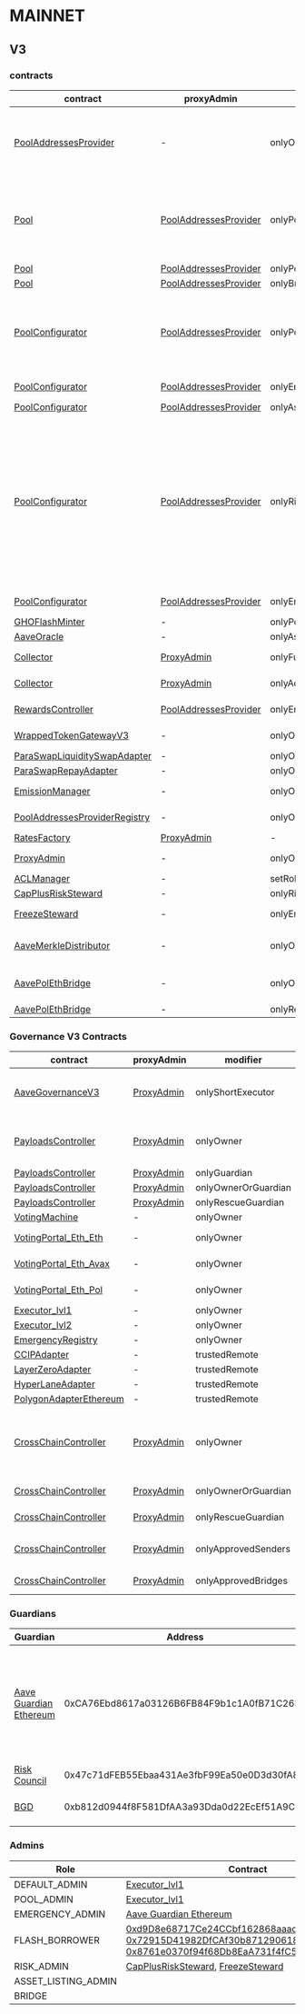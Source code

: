 # MAINNET 
## V3 
### contracts
| contract |proxyAdmin |modifier |permission owner |functions |
|----------|----------|----------|----------|----------|
|  [PoolAddressesProvider](https://etherscan.io/address/0x2f39d218133AFaB8F2B819B1066c7E434Ad94E9e) |  - |  onlyOwner |  [Executor_lvl1](https://etherscan.io/address/0x5300A1a15135EA4dc7aD5a167152C01EFc9b192A) |  setMarketId, setAddress, setAddressAsProxy, setPoolImpl, setPoolConfiguratorImpl, setPriceOracle, setACLManager, setACLAdmin, setPriceOracleSentinel, setPoolDataProvider | |--------|--------|--------|--------|--------|
|  [Pool](https://etherscan.io/address/0x87870Bca3F3fD6335C3F4ce8392D69350B4fA4E2) |  [PoolAddressesProvider](https://etherscan.io/address/0x2f39d218133AFaB8F2B819B1066c7E434Ad94E9e) |  onlyPoolConfigurator |  [PoolConfigurator](https://etherscan.io/address/0x64b761D848206f447Fe2dd461b0c635Ec39EbB27) |  initReserve, dropReserve, setReserveInterestRateStrategyAddress, setConfiguration, updateBridgeProtocolFee, updateFlashloanPremiums, configureEModeCategory, resetIsolationModeTotalDebt | |--------|--------|--------|--------|--------|
|  [Pool](https://etherscan.io/address/0x87870Bca3F3fD6335C3F4ce8392D69350B4fA4E2) |  [PoolAddressesProvider](https://etherscan.io/address/0x2f39d218133AFaB8F2B819B1066c7E434Ad94E9e) |  onlyPoolAdmin |  [Executor_lvl1](https://etherscan.io/address/0x5300A1a15135EA4dc7aD5a167152C01EFc9b192A) |  rescueTokens | |--------|--------|--------|--------|--------|
|  [Pool](https://etherscan.io/address/0x87870Bca3F3fD6335C3F4ce8392D69350B4fA4E2) |  [PoolAddressesProvider](https://etherscan.io/address/0x2f39d218133AFaB8F2B819B1066c7E434Ad94E9e) |  onlyBridge |   |  mintUnbacked, backUnbacked | |--------|--------|--------|--------|--------|
|  [PoolConfigurator](https://etherscan.io/address/0x64b761D848206f447Fe2dd461b0c635Ec39EbB27) |  [PoolAddressesProvider](https://etherscan.io/address/0x2f39d218133AFaB8F2B819B1066c7E434Ad94E9e) |  onlyPoolAdmin |  [Executor_lvl1](https://etherscan.io/address/0x5300A1a15135EA4dc7aD5a167152C01EFc9b192A) |  dropReserve, dropReserve, updateAToken, updateStableDebtToken, updateVariableDebtToken, setReserveActive, updateBridgeProtocolFee, updateFlashloanPremiumTotal, updateFlashloanPremiumToProtocol | |--------|--------|--------|--------|--------|
|  [PoolConfigurator](https://etherscan.io/address/0x64b761D848206f447Fe2dd461b0c635Ec39EbB27) |  [PoolAddressesProvider](https://etherscan.io/address/0x2f39d218133AFaB8F2B819B1066c7E434Ad94E9e) |  onlyEmergencyAdmin |  [Aave Guardian Ethereum](https://etherscan.io/address/0xCA76Ebd8617a03126B6FB84F9b1c1A0fB71C2633) |  setPoolPause | |--------|--------|--------|--------|--------|
|  [PoolConfigurator](https://etherscan.io/address/0x64b761D848206f447Fe2dd461b0c635Ec39EbB27) |  [PoolAddressesProvider](https://etherscan.io/address/0x2f39d218133AFaB8F2B819B1066c7E434Ad94E9e) |  onlyAssetListingOrPoolAdmins |  [Executor_lvl1](https://etherscan.io/address/0x5300A1a15135EA4dc7aD5a167152C01EFc9b192A) |  initReserves | |--------|--------|--------|--------|--------|
|  [PoolConfigurator](https://etherscan.io/address/0x64b761D848206f447Fe2dd461b0c635Ec39EbB27) |  [PoolAddressesProvider](https://etherscan.io/address/0x2f39d218133AFaB8F2B819B1066c7E434Ad94E9e) |  onlyRiskOrPoolAdmins |  [Executor_lvl1](https://etherscan.io/address/0x5300A1a15135EA4dc7aD5a167152C01EFc9b192A), [CapPlusRiskSteward](https://etherscan.io/address/0x82dcCF206Ae2Ab46E2099e663F70DeE77caE7778), [FreezeSteward](https://etherscan.io/address/0x2eE68ACb6A1319de1b49DC139894644E424fefD6) |  setReserveBorrowing, setReserveBorrowing, configureReserveAsCollateral, setReserveStableRateBorrowing, setReserveFreeze, setBorrowableInIsolation, setReserveFactor, setDebtCeiling, setSiloedBorrowing, setBorrowCap, setSupplyCap, setLiquidationProtocolFee, setEModeCategory, setAssetEModeCategory, setUnbackedMintCap, setReserveInterestRateStrategyAddress, setReserveFlashLoaning | |--------|--------|--------|--------|--------|
|  [PoolConfigurator](https://etherscan.io/address/0x64b761D848206f447Fe2dd461b0c635Ec39EbB27) |  [PoolAddressesProvider](https://etherscan.io/address/0x2f39d218133AFaB8F2B819B1066c7E434Ad94E9e) |  onlyEmergencyOrPoolAdmin |  [Executor_lvl1](https://etherscan.io/address/0x5300A1a15135EA4dc7aD5a167152C01EFc9b192A), [Aave Guardian Ethereum](https://etherscan.io/address/0xCA76Ebd8617a03126B6FB84F9b1c1A0fB71C2633) |  setReservePause | |--------|--------|--------|--------|--------|
|  [GHOFlashMinter](https://etherscan.io/address/0xb639D208Bcf0589D54FaC24E655C79EC529762B8) |  - |  onlyPoolAdmin |  [Executor_lvl1](https://etherscan.io/address/0x5300A1a15135EA4dc7aD5a167152C01EFc9b192A) |  updateFee, updateGhoTreasury | |--------|--------|--------|--------|--------|
|  [AaveOracle](https://etherscan.io/address/0x54586bE62E3c3580375aE3723C145253060Ca0C2) |  - |  onlyAssetListingOrPoolAdmins |  [Executor_lvl1](https://etherscan.io/address/0x5300A1a15135EA4dc7aD5a167152C01EFc9b192A) |  setAssetSources, setFallbackOracle | |--------|--------|--------|--------|--------|
|  [Collector](https://etherscan.io/address/0x464C71f6c2F760DdA6093dCB91C24c39e5d6e18c) |  [ProxyAdmin](https://etherscan.io/address/0xD3cF979e676265e4f6379749DECe4708B9A22476) |  onlyFundsAdmin |  [Executor_lvl1](https://etherscan.io/address/0x5300A1a15135EA4dc7aD5a167152C01EFc9b192A) |  approve, transfer, setFundsAdmin, createStream | |--------|--------|--------|--------|--------|
|  [Collector](https://etherscan.io/address/0x464C71f6c2F760DdA6093dCB91C24c39e5d6e18c) |  [ProxyAdmin](https://etherscan.io/address/0xD3cF979e676265e4f6379749DECe4708B9A22476) |  onlyAdminOrRecipient |  [ProxyAdmin](https://etherscan.io/address/0xD3cF979e676265e4f6379749DECe4708B9A22476), [Executor_lvl1](https://etherscan.io/address/0x5300A1a15135EA4dc7aD5a167152C01EFc9b192A) |  withdrawFromStream, cancelStream | |--------|--------|--------|--------|--------|
|  [RewardsController](https://etherscan.io/address/0x8164Cc65827dcFe994AB23944CBC90e0aa80bFcb) |  [PoolAddressesProvider](https://etherscan.io/address/0x2f39d218133AFaB8F2B819B1066c7E434Ad94E9e) |  onlyEmissionManager |  [EmissionManager](https://etherscan.io/address/0x223d844fc4B006D67c0cDbd39371A9F73f69d974) |  configureAssets, setTransferStrategy, setRewardOracle, setClaimer | |--------|--------|--------|--------|--------|
|  [WrappedTokenGatewayV3](https://etherscan.io/address/0xD322A49006FC828F9B5B37Ab215F99B4E5caB19C) |  - |  onlyOwner |  [Executor_lvl1](https://etherscan.io/address/0x5300A1a15135EA4dc7aD5a167152C01EFc9b192A) |  emergencyTokenTransfer, emergencyEtherTransfer | |--------|--------|--------|--------|--------|
|  [ParaSwapLiquiditySwapAdapter](https://etherscan.io/address/0xADC0A53095A0af87F3aa29FE0715B5c28016364e) |  - |  onlyOwner |  [Executor_lvl1](https://etherscan.io/address/0x5300A1a15135EA4dc7aD5a167152C01EFc9b192A) |  rescueTokens | |--------|--------|--------|--------|--------|
|  [ParaSwapRepayAdapter](https://etherscan.io/address/0x02e7B8511831B1b02d9018215a0f8f500Ea5c6B3) |  - |  onlyOwner |  [Executor_lvl1](https://etherscan.io/address/0x5300A1a15135EA4dc7aD5a167152C01EFc9b192A) |  rescueTokens | |--------|--------|--------|--------|--------|
|  [EmissionManager](https://etherscan.io/address/0x223d844fc4B006D67c0cDbd39371A9F73f69d974) |  - |  onlyOwner |  [Executor_lvl1](https://etherscan.io/address/0x5300A1a15135EA4dc7aD5a167152C01EFc9b192A) |  setClaimer, setEmissionAdmin, setRewardsController | |--------|--------|--------|--------|--------|
|  [PoolAddressesProviderRegistry](https://etherscan.io/address/0xbaA999AC55EAce41CcAE355c77809e68Bb345170) |  - |  onlyOwner |  [Executor_lvl1](https://etherscan.io/address/0x5300A1a15135EA4dc7aD5a167152C01EFc9b192A) |  registerAddressesProvider, unregisterAddressesProvider | |--------|--------|--------|--------|--------|
|  [RatesFactory](https://etherscan.io/address/0xcC47c4Fe1F7f29ff31A8b62197023aC8553C7896) |  [ProxyAdmin](https://etherscan.io/address/0xD3cF979e676265e4f6379749DECe4708B9A22476) |  - |  - |  - | |--------|--------|--------|--------|--------|
|  [ProxyAdmin](https://etherscan.io/address/0xD3cF979e676265e4f6379749DECe4708B9A22476) |  - |  onlyOwner |  [Executor_lvl1](https://etherscan.io/address/0x5300A1a15135EA4dc7aD5a167152C01EFc9b192A) |  changeProxyAdmin, upgrade, upgradeAndCall | |--------|--------|--------|--------|--------|
|  [ACLManager](https://etherscan.io/address/0xc2aaCf6553D20d1e9d78E365AAba8032af9c85b0) |  - |  setRoleAdmin |  [Executor_lvl1](https://etherscan.io/address/0x5300A1a15135EA4dc7aD5a167152C01EFc9b192A) |   | |--------|--------|--------|--------|--------|
|  [CapPlusRiskSteward](https://etherscan.io/address/0x82dcCF206Ae2Ab46E2099e663F70DeE77caE7778) |  - |  onlyRiskCouncil |  [Risk Council](https://etherscan.io/address/0x47c71dFEB55Ebaa431Ae3fbF99Ea50e0D3d30fA8) |  updateCaps | |--------|--------|--------|--------|--------|
|  [FreezeSteward](https://etherscan.io/address/0x2eE68ACb6A1319de1b49DC139894644E424fefD6) |  - |  onlyEmergencyAdmin |  [Aave Guardian Ethereum](https://etherscan.io/address/0xCA76Ebd8617a03126B6FB84F9b1c1A0fB71C2633) |  setFreeze | |--------|--------|--------|--------|--------|
|  [AaveMerkleDistributor](null) |  - |  onlyOwner |  [Executor_lvl1](https://etherscan.io/address/0x5300A1a15135EA4dc7aD5a167152C01EFc9b192A) |  addDistributions, emergencyTokenTransfer, emergencyEtherTransfer | |--------|--------|--------|--------|--------|
|  [AavePolEthBridge](https://etherscan.io/address/0xc928002904Ec475663A83063D492EA2aE09EbDA1) |  - |  onlyOwner |  [Executor_lvl1](https://etherscan.io/address/0x5300A1a15135EA4dc7aD5a167152C01EFc9b192A) |  addDistributions, emergencyTokenTransfer, emergencyEtherTransfer | |--------|--------|--------|--------|--------|
|  [AavePolEthBridge](https://etherscan.io/address/0xc928002904Ec475663A83063D492EA2aE09EbDA1) |  - |  onlyRescueGuardian |  [Executor_lvl1](https://etherscan.io/address/0x5300A1a15135EA4dc7aD5a167152C01EFc9b192A) |   | |--------|--------|--------|--------|--------|

### Governance V3 Contracts 
| contract |proxyAdmin |modifier |permission owner |functions |
|----------|----------|----------|----------|----------|
|  [AaveGovernanceV3](https://etherscan.io/address/0x9AEE0B04504CeF83A65AC3f0e838D0593BCb2BC7) |  [ProxyAdmin](https://etherscan.io/address/0xD3cF979e676265e4f6379749DECe4708B9A22476) |  onlyShortExecutor |  [ShortExecutor](https://etherscan.io/address/0xEE56e2B3D491590B5b31738cC34d5232F378a8D5) |  updateGasLimit, addVotingPortals, removeVotingPortals, setVotingConfigs, setPowerStrategy | |--------|--------|--------|--------|--------|
|  [PayloadsController](https://etherscan.io/address/0xdAbad81aF85554E9ae636395611C58F7eC1aAEc5) |  [ProxyAdmin](https://etherscan.io/address/0xD3cF979e676265e4f6379749DECe4708B9A22476) |  onlyOwner |  [Executor_lvl1](https://etherscan.io/address/0x5300A1a15135EA4dc7aD5a167152C01EFc9b192A) |  updateGasLimit, addVotingPortals, removeVotingPortals, setVotingConfigs, setPowerStrategy | |--------|--------|--------|--------|--------|
|  [PayloadsController](https://etherscan.io/address/0xdAbad81aF85554E9ae636395611C58F7eC1aAEc5) |  [ProxyAdmin](https://etherscan.io/address/0xD3cF979e676265e4f6379749DECe4708B9A22476) |  onlyGuardian |  [Aave Guardian Ethereum](https://etherscan.io/address/0xCA76Ebd8617a03126B6FB84F9b1c1A0fB71C2633) |  rescueVotingPortal | |--------|--------|--------|--------|--------|
|  [PayloadsController](https://etherscan.io/address/0xdAbad81aF85554E9ae636395611C58F7eC1aAEc5) |  [ProxyAdmin](https://etherscan.io/address/0xD3cF979e676265e4f6379749DECe4708B9A22476) |  onlyOwnerOrGuardian |  [Aave Guardian Ethereum](https://etherscan.io/address/0xCA76Ebd8617a03126B6FB84F9b1c1A0fB71C2633), [Executor_lvl1](https://etherscan.io/address/0x5300A1a15135EA4dc7aD5a167152C01EFc9b192A) |  updateGuardian | |--------|--------|--------|--------|--------|
|  [PayloadsController](https://etherscan.io/address/0xdAbad81aF85554E9ae636395611C58F7eC1aAEc5) |  [ProxyAdmin](https://etherscan.io/address/0xD3cF979e676265e4f6379749DECe4708B9A22476) |  onlyRescueGuardian |  [Executor_lvl1](https://etherscan.io/address/0x5300A1a15135EA4dc7aD5a167152C01EFc9b192A) |   | |--------|--------|--------|--------|--------|
|  [VotingMachine](https://etherscan.io/address/0x617332a777780F546261247F621051d0b98975Eb) |  - |  onlyOwner |  [Executor_lvl1](https://etherscan.io/address/0x5300A1a15135EA4dc7aD5a167152C01EFc9b192A) |  updateGasLimit | |--------|--------|--------|--------|--------|
|  [VotingPortal_Eth_Eth](https://etherscan.io/address/0xf23f7De3AC42F22eBDA17e64DC4f51FB66b8E21f) |  - |  onlyOwner |  [Executor_lvl1](https://etherscan.io/address/0x5300A1a15135EA4dc7aD5a167152C01EFc9b192A) |  setStartVotingGasLimit, setVoteViaPortalGasLimit | |--------|--------|--------|--------|--------|
|  [VotingPortal_Eth_Avax](https://etherscan.io/address/0x33aCEf7365809218485873B7d0d67FeE411B5D79) |  - |  onlyOwner |  [Executor_lvl1](https://etherscan.io/address/0x5300A1a15135EA4dc7aD5a167152C01EFc9b192A) |  setStartVotingGasLimit, setVoteViaPortalGasLimit | |--------|--------|--------|--------|--------|
|  [VotingPortal_Eth_Pol](https://etherscan.io/address/0x9b24C168d6A76b5459B1d47071a54962a4df36c3) |  - |  onlyOwner |  [Executor_lvl1](https://etherscan.io/address/0x5300A1a15135EA4dc7aD5a167152C01EFc9b192A) |  setStartVotingGasLimit, setVoteViaPortalGasLimit | |--------|--------|--------|--------|--------|
|  [Executor_lvl1](https://etherscan.io/address/0x5300A1a15135EA4dc7aD5a167152C01EFc9b192A) |  - |  onlyOwner |  [PayloadsController](https://etherscan.io/address/0xdAbad81aF85554E9ae636395611C58F7eC1aAEc5) |  executeTransaction | |--------|--------|--------|--------|--------|
|  [Executor_lvl2](https://etherscan.io/address/0x17Dd33Ed0e3dD2a80E37489B8A63063161BE6957) |  - |  onlyOwner |  [0xF60BDDE9077Be3226Db8109432d78afD92a8A003](https://etherscan.io/address/0xF60BDDE9077Be3226Db8109432d78afD92a8A003) |  executeTransaction | |--------|--------|--------|--------|--------|
|  [EmergencyRegistry](https://etherscan.io/address/0x73C6Fb358dDA8e84D50e98A98F7c0dF32e15C7e9) |  - |  onlyOwner |  [Executor_lvl1](https://etherscan.io/address/0x5300A1a15135EA4dc7aD5a167152C01EFc9b192A) |  setEmergency | |--------|--------|--------|--------|--------|
|  [CCIPAdapter](https://etherscan.io/address/0xDB8953194810b1942544fA528791278D458719D5) |  - |  trustedRemote |  [CrossChainController(Pol)](https://etherscan.io/address/0xF6B99959F0b5e79E1CC7062E12aF632CEb18eF0d), [CrossChainController(Avax)](https://etherscan.io/address/0x27FC7D54C893dA63C0AE6d57e1B2B13A70690928) |  receiveMessage | |--------|--------|--------|--------|--------|
|  [LayerZeroAdapter](https://etherscan.io/address/0x2a323be63e08E08536Fc3b5d8C6f24825e68895e) |  - |  trustedRemote |  [CrossChainController(Pol)](https://etherscan.io/address/0xF6B99959F0b5e79E1CC7062E12aF632CEb18eF0d), [CrossChainController(Avax)](https://etherscan.io/address/0x27FC7D54C893dA63C0AE6d57e1B2B13A70690928) |  receiveMessage | |--------|--------|--------|--------|--------|
|  [HyperLaneAdapter](https://etherscan.io/address/0x6Abb61beb5848B476d026C4934E8a6415e2E75a8) |  - |  trustedRemote |  [CrossChainController(Pol)](https://etherscan.io/address/0xF6B99959F0b5e79E1CC7062E12aF632CEb18eF0d), [CrossChainController(Avax)](https://etherscan.io/address/0x27FC7D54C893dA63C0AE6d57e1B2B13A70690928) |  receiveMessage | |--------|--------|--------|--------|--------|
|  [PolygonAdapterEthereum](https://etherscan.io/address/0xb13712De579E1f9943502FFCf72eab6ec348cF79) |  - |  trustedRemote |  [CrossChainController(Pol)](https://etherscan.io/address/0xF6B99959F0b5e79E1CC7062E12aF632CEb18eF0d), [CrossChainController(Avax)](https://etherscan.io/address/0x27FC7D54C893dA63C0AE6d57e1B2B13A70690928) |  receiveMessage | |--------|--------|--------|--------|--------|
|  [CrossChainController](https://etherscan.io/address/0xEd42a7D8559a463722Ca4beD50E0Cc05a386b0e1) |  [ProxyAdmin](https://etherscan.io/address/0xD3cF979e676265e4f6379749DECe4708B9A22476) |  onlyOwner |  [Executor_lvl1](https://etherscan.io/address/0x5300A1a15135EA4dc7aD5a167152C01EFc9b192A) |  approveSenders, removeSenders, enableBridgeAdapters, disableBridgeAdapters, updateMessagesValidityTimestamp, allowReceiverBridgeAdapters, disallowReceiverBridgeAdapters | |--------|--------|--------|--------|--------|
|  [CrossChainController](https://etherscan.io/address/0xEd42a7D8559a463722Ca4beD50E0Cc05a386b0e1) |  [ProxyAdmin](https://etherscan.io/address/0xD3cF979e676265e4f6379749DECe4708B9A22476) |  onlyOwnerOrGuardian |  [BGD](https://etherscan.io/address/0xb812d0944f8F581DfAA3a93Dda0d22EcEf51A9CF), [Executor_lvl1](https://etherscan.io/address/0x5300A1a15135EA4dc7aD5a167152C01EFc9b192A) |  retryEnvelope, retryTransaction, updateGuardian | |--------|--------|--------|--------|--------|
|  [CrossChainController](https://etherscan.io/address/0xEd42a7D8559a463722Ca4beD50E0Cc05a386b0e1) |  [ProxyAdmin](https://etherscan.io/address/0xD3cF979e676265e4f6379749DECe4708B9A22476) |  onlyRescueGuardian |  [Executor_lvl1](https://etherscan.io/address/0x5300A1a15135EA4dc7aD5a167152C01EFc9b192A) |  emergencyTokenTransfer, emergencyEtherTransfer | |--------|--------|--------|--------|--------|
|  [CrossChainController](https://etherscan.io/address/0xEd42a7D8559a463722Ca4beD50E0Cc05a386b0e1) |  [ProxyAdmin](https://etherscan.io/address/0xD3cF979e676265e4f6379749DECe4708B9A22476) |  onlyApprovedSenders |  [AaveGovernanceV3](https://etherscan.io/address/0x9AEE0B04504CeF83A65AC3f0e838D0593BCb2BC7), [VotingMachine](https://etherscan.io/address/0x617332a777780F546261247F621051d0b98975Eb), [VotingPortal_Eth_Eth](https://etherscan.io/address/0xf23f7De3AC42F22eBDA17e64DC4f51FB66b8E21f), [VotingPortal_Eth_Avax](https://etherscan.io/address/0x33aCEf7365809218485873B7d0d67FeE411B5D79), [VotingPortal_Eth_Pol](https://etherscan.io/address/0x9b24C168d6A76b5459B1d47071a54962a4df36c3) |  forwardMessage | |--------|--------|--------|--------|--------|
|  [CrossChainController](https://etherscan.io/address/0xEd42a7D8559a463722Ca4beD50E0Cc05a386b0e1) |  [ProxyAdmin](https://etherscan.io/address/0xD3cF979e676265e4f6379749DECe4708B9A22476) |  onlyApprovedBridges |  [CCIPAdapter](https://etherscan.io/address/0xDB8953194810b1942544fA528791278D458719D5), [LayerZeroAdapter](https://etherscan.io/address/0x2a323be63e08E08536Fc3b5d8C6f24825e68895e), [HyperLaneAdapter](https://etherscan.io/address/0x6Abb61beb5848B476d026C4934E8a6415e2E75a8), [PolygonAdapterEthereum](https://etherscan.io/address/0xb13712De579E1f9943502FFCf72eab6ec348cF79) |  receiveCrossChainMessage | |--------|--------|--------|--------|--------|

### Guardians 
| Guardian |Address |Owners |
|----------|----------|----------|
|  [Aave Guardian Ethereum](https://etherscan.io/address/0xCA76Ebd8617a03126B6FB84F9b1c1A0fB71C2633) |  0xCA76Ebd8617a03126B6FB84F9b1c1A0fB71C2633 |  [0xB43fAaD03f85A4Ac18B11d2e3F0397D18535e707](https://etherscan.io/address/0xB43fAaD03f85A4Ac18B11d2e3F0397D18535e707), [0x911716aaE8745F38Bf91A639eF641B1f3ce3Ac39](https://etherscan.io/address/0x911716aaE8745F38Bf91A639eF641B1f3ce3Ac39), [0x329c54289Ff5D6B7b7daE13592C6B1EDA1543eD4](https://etherscan.io/address/0x329c54289Ff5D6B7b7daE13592C6B1EDA1543eD4), [0xe5d453700d99296c2c085B8119BD6c152Cf63FA6](https://etherscan.io/address/0xe5d453700d99296c2c085B8119BD6c152Cf63FA6), [0xF1ba2231F373CffD47641540CfaEB1f21E50659B](https://etherscan.io/address/0xF1ba2231F373CffD47641540CfaEB1f21E50659B), [0x4C30E33758216aD0d676419c21CB8D014C68099f](https://etherscan.io/address/0x4C30E33758216aD0d676419c21CB8D014C68099f), [0x936CD9654271083cCF93A975919Da0aB3Bc99EF3](https://etherscan.io/address/0x936CD9654271083cCF93A975919Da0aB3Bc99EF3), [0xf71fc92e2949ccF6A5Fd369a0b402ba80Bc61E02](https://etherscan.io/address/0xf71fc92e2949ccF6A5Fd369a0b402ba80Bc61E02), [0x9343dcB6A3A523510F3499004D8aa595Baa25bc5](https://etherscan.io/address/0x9343dcB6A3A523510F3499004D8aa595Baa25bc5), [0x2BEDd8645B407B3B6447fbC09B269eC7a5794606](https://etherscan.io/address/0x2BEDd8645B407B3B6447fbC09B269eC7a5794606) | |--------|--------|--------|
|  [Risk Council](https://etherscan.io/address/0x47c71dFEB55Ebaa431Ae3fbF99Ea50e0D3d30fA8) |  0x47c71dFEB55Ebaa431Ae3fbF99Ea50e0D3d30fA8 |  [0x6A44dfA9277837BC910CeDa563389cDeB5F76855](https://etherscan.io/address/0x6A44dfA9277837BC910CeDa563389cDeB5F76855), [0x5d49dBcdd300aECc2C311cFB56593E71c445d60d](https://etherscan.io/address/0x5d49dBcdd300aECc2C311cFB56593E71c445d60d) | |--------|--------|--------|
|  [BGD](https://etherscan.io/address/0xb812d0944f8F581DfAA3a93Dda0d22EcEf51A9CF) |  0xb812d0944f8F581DfAA3a93Dda0d22EcEf51A9CF |  [0x0650302887619fa7727D8BD480Cda11A638B219B](https://etherscan.io/address/0x0650302887619fa7727D8BD480Cda11A638B219B), [0xf71fc92e2949ccF6A5Fd369a0b402ba80Bc61E02](https://etherscan.io/address/0xf71fc92e2949ccF6A5Fd369a0b402ba80Bc61E02), [0x5811d9FF80ff4B73A8F9bA42A6082FaB82E89Ea7](https://etherscan.io/address/0x5811d9FF80ff4B73A8F9bA42A6082FaB82E89Ea7) | |--------|--------|--------|

### Admins 
| Role |Contract |
|----------|----------|
|  DEFAULT_ADMIN |  [Executor_lvl1](https://etherscan.io/address/0x5300A1a15135EA4dc7aD5a167152C01EFc9b192A) | |--------|--------|
|  POOL_ADMIN |  [Executor_lvl1](https://etherscan.io/address/0x5300A1a15135EA4dc7aD5a167152C01EFc9b192A) | |--------|--------|
|  EMERGENCY_ADMIN |  [Aave Guardian Ethereum](https://etherscan.io/address/0xCA76Ebd8617a03126B6FB84F9b1c1A0fB71C2633) | |--------|--------|
|  FLASH_BORROWER |  [0xd9D8e68717Ce24CCbf162868aaad7E38d81b05d1](https://etherscan.io/address/0xd9D8e68717Ce24CCbf162868aaad7E38d81b05d1), [0x72915D41982DfCAf30b871290618E59C45Edba7F](https://etherscan.io/address/0x72915D41982DfCAf30b871290618E59C45Edba7F), [0x8761e0370f94f68Db8EaA731f4fC581f6AD0Bd68](https://etherscan.io/address/0x8761e0370f94f68Db8EaA731f4fC581f6AD0Bd68) | |--------|--------|
|  RISK_ADMIN |  [CapPlusRiskSteward](https://etherscan.io/address/0x82dcCF206Ae2Ab46E2099e663F70DeE77caE7778), [FreezeSteward](https://etherscan.io/address/0x2eE68ACb6A1319de1b49DC139894644E424fefD6) | |--------|--------|
|  ASSET_LISTING_ADMIN |   | |--------|--------|
|  BRIDGE |   | |--------|--------|

